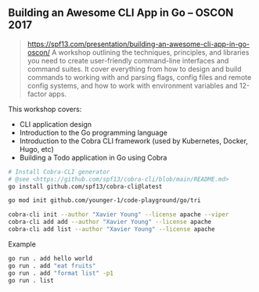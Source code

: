 ## Building an Awesome CLI App in Go – OSCON 2017

> <https://spf13.com/presentation/building-an-awesome-cli-app-in-go-oscon/>
> A workshop outlining the techniques, principles, and libraries you need to create user-friendly command-line interfaces and command suites.
> It cover everything from how to design and build commands to working with and parsing flags, config files and remote config systems, and how to work with environment variables and 12-factor apps.

This workshop covers:

- CLI application design
- Introduction to the Go programming language
- Introduction to the Cobra CLI framework (used by Kubernetes, Docker, Hugo, etc)
- Building a Todo application in Go using Cobra

```sh
# Install Cobra-CLI generator
# @see <https://github.com/spf13/cobra-cli/blob/main/README.md>
go install github.com/spf13/cobra-cli@latest

go mod init github.com/younger-1/code-playground/go/tri                                                                                       at  github.com/younger-1/code-playground

cobra-cli init --author "Xavier Young" --license apache --viper
cobra-cli add add --author "Xavier Young" --license apache
cobra-cli add list --author "Xavier Young" --license apache
```

Example
```sh
go run . add hello world
go run . add "eat fruits"
go run . add "format list" -p1                                                                                                          at  github.com/younger-1/code-playground
go run . list
```
